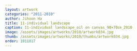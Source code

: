 ```yaml
---
layout: artwork
categories: "2011-2010"
author: Jihoon Ha
title: 11-individual landscape
caption: 11-individual landscape_oil on canvas_90×70㎝_2010
image: /assets/images/artworks/2010/artwork034.jpg
thumb: /assets/images/artworks/2010/thumbs/artwork034.jpg
order: 1011017
---
```

